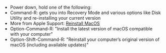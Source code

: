 - Power down, hold one of the following:
- Command-R: gets you into Recovery Mode and various options like Disk Utility and re-installing your current version
- More from Apple Support: [Reinstall MacOS](https://support.apple.com/en-ca/guide/mac-help/mchlp1599/mac)
- Option-Command-R: "Install the latest version of macOS compatible with your computer"
- Option-Shift-Command-R: "Reinstall your computer’s original version of macOS (including available updates)"